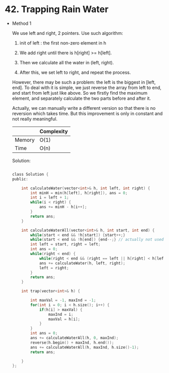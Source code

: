 # 42. Trapping Rain Water 
- Method 1

    We use left and right, 2 pointers. Use such algorithm:

    1. init of left : the first non-zero element in h

    2. We add right until there is h[right] >= h[left].

    3. Then we calculate all the water in (left, right).

    4. After this, we set left to right, and repeat the process.

    However, there may be such a problem: the left is the biggest in [left, end]. To deal with it is simple, we just reverse the array from left to end, and start from left just like above. So we firstly find the maximum element, and separately calculate the two parts before and after it.

    Actually, we can manually write a different version so that there is no reversion which takes time. But this improvement is only in constant and not really meaningful.
    
    | |   Complexity  |
    | ----------- | ----------- | 
    |  Memory     | O(1) | 
    |      Time       |  O(n) | 


    Solution:

    ``` h

    class Solution {
    public:

        int calculateWater(vector<int>& h, int left, int right) {
            int minH = min(h[left], h[right]), ans = 0;
            int i = left + 1;
            while(i < right) {
                ans += minH - h[i++];
            }
            return ans;
        }

        int calculateWaterAll(vector<int>& h, int start, int end) {
            while(start < end && !h[start]) {start++;}
            while(start < end && !h[end]) {end--;} // actually not used 
            int left = start, right = left;
            int ans = 0;
            while(right < end) {
                while(right < end && (right == left || h[right] < h[left])) {right++;}
                ans += calculateWater(h, left, right);
                left = right;
            }
            return ans;
        }

        int trap(vector<int>& h) {

            int maxVal = -1, maxInd = -1;
            for(int i = 0; i < h.size(); i++) {
                if(h[i] > maxVal) {
                    maxInd = i;
                    maxVal = h[i];
                }
            }
            int ans = 0;
            ans += calculateWaterAll(h, 0, maxInd);
            reverse(h.begin() + maxInd, h.end());
            ans += calculateWaterAll(h, maxInd, h.size()-1);
            return ans;

        }
    };

    ```

<!-- - Method 2

    This is another method.

    | |   Complexity  |
    | ----------- | ----------- | 
    |  Memory     | O(n) | 
    |      Time       |  O(n) | 


    Solution:

    ``` h



    ```

- Additional Knowledge:
       
    Here are some additional knowledge.



<br> -->